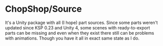 # ChopShop/Source

It's a Unity package with all (I hope) part sources. Since some parts weren't updated since KSP 0.23 and Unity 4, some scenes with ready-to-export parts can be missing and even when they exist there still can be problems with animations.
Though you have it all in exact same state as I do.